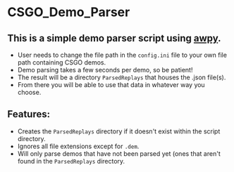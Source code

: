 # CSGO_Demo_Parser

## This is a simple demo parser script using [awpy](https://github.com/pnxenopoulos/awpy).
- User needs to change the file path in the `config.ini` file to your own file path containing CSGO demos.
- Demo parsing takes a few seconds per demo, so be patient!
- The result will be a directory `ParsedReplays` that houses the .json file(s).
- From there you will be able to use that data in whatever way you choose.
  
## Features:
- Creates the `ParsedReplays` directory if it doesn't exist within the script directory.
- Ignores all file extensions except for `.dem`.
- Will only parse demos that have not been parsed yet (ones that aren't found in the `ParsedReplays` directory.

